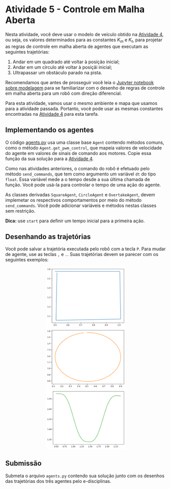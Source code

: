 # Atividade 5 - Controle em Malha Aberta

Nesta atividade, você deve usar o modelo de veículo obtido na [Atividade 4](../model/), ou seja, 
os valores determinados para as constantes $`K_m`$ e $`K_t`$, para projetar as regras de controle
em malha aberta de agentes que executam as seguintes trajetórias:

1. Andar em um quadrado até voltar à posição inicial;
2. Andar em um círculo até voltar à posiçãi inicial;
3. Ultrapassar um obstáculo parado na pista.

Recomendamos que antes de prosseguir você leia o [Jupyter notebook sobre modelagem](../Modelagem.ipynb) 
para se familiarizar com o desenho de regras de controle em malha aberta para um robô com direção diferencial. 

Para esta atividade, vamos usar o mesmo ambiente e mapa que usamos para a atividade passada.
Portanto, você pode usar as mesmas constantes encontradas na [Atividade 4](../model/) para esta
tarefa. 

## Implementando os agentes

O código [agents.py](./agents.py) usa uma classe base `Agent` contendo métodos comuns, como o
método `Agent.get_pwm_control`, que mapeia valores de velocidade do agente em valores de sinais de comando aos motores.
Copie essa função da sua solução para a [Atividade 4](../model/).

Como nas atividades anteriores, o comando do robô é efetuado pelo método `send_commands`, que tem
como argumento um variável `dt` do tipo `float`. Essa variável mede a o tempo desde a sua última chamada
de função. Você pode usá-la para controlar o tempo de uma ação do agente.

As classes derivadas `SquareAgent`, `CircleAgent` e `OvertakeAgent`, devem implemetar os respectivos comportamentos 
por meio do método `send_commands`. Você pode adicionar variáveis e métodos nestas classes sem restrição.

**Dica:** use `start` para definir um tempo inicial para a primeira ação.

## Desenhando as trajetórias

Você pode salvar a trajetória executada pelo robô com a tecla `P`. Para mudar de agente, use as
teclas `,` e `.`. Suas trajetórias devem se parecer com os seguintes exemplos:

<figure>
  <div style="text-align: center">
  <img src="../img/square.png" alt="Trajetória para o SquareAgent." width="250px">
  <img src="../img/circle.png" alt="Trajetória para o CircleAgent." width="250px">
  <img src="../img/overtake.png" alt="Trajetória para o OvertakeAgent." width="250px">
  </div>
</figure>

## Submissão

Submeta o arquivo `agents.py` contendo sua solução junto com os desenhos das trajetórias dos três agentes pelo
e-disciplinas.
